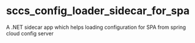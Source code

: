 # sccs_config_loader_sidecar_for_spa
A .NET sidecar app which helps loading configuration for SPA from spring cloud config server
